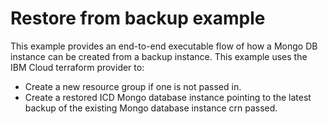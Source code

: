 # Restore from backup example

This example provides an end-to-end executable flow of how a Mongo DB instance can be created from a backup instance. This example uses the IBM Cloud terraform provider to:

- Create a new resource group if one is not passed in.
- Create a restored ICD Mongo database instance pointing to the latest backup of the existing Mongo database instance crn passed.
